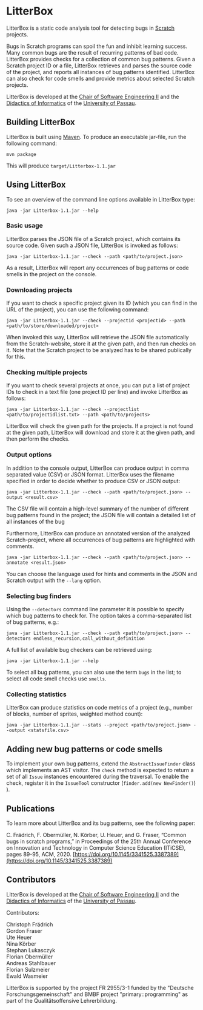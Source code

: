 # LitterBox

LitterBox is a static code analysis tool for detecting bugs in
[Scratch](https://scratch.mit.edu/) projects.

Bugs in Scratch programs can spoil the fun and inhibit learning
success. Many common bugs are the result of recurring patterns of bad
code. LitterBox provides checks for a collection of common bug
patterns. Given a Scratch project ID or a file, LitterBox retrieves
and parses the source code of the project, and reports all instances
of bug patterns identified. LitterBox can also check for code smells
and provide metrics about selected Scratch projects.

LitterBox is developed at the
[Chair of Software Engineering II](https://www.fim.uni-passau.de/lehrstuhl-fuer-software-engineering-ii/)
and the [Didactics of Informatics](https://ddi.fim.uni-passau.de/) of the [University of Passau](https://www.uni-passau.de).

## Building LitterBox

LitterBox is built using [Maven](https://maven.apache.org/). To
produce an executable jar-file, run the following command:

```
mvn package
```

This will produce `target/Litterbox-1.1.jar`


## Using LitterBox

To see an overview of the command line options available in LitterBox type:

```
java -jar Litterbox-1.1.jar --help
```

### Basic usage

LitterBox parses the JSON file of a Scratch project, which contains
its source code. Given such a JSON file, LitterBox is invoked as follows:

```
java -jar Litterbox-1.1.jar --check --path <path/to/project.json>
```

As a result, LitterBox will report any occurrences of bug patterns or
code smells in the project on the console.


### Downloading projects

If you want to check a specific project given its ID (which you can
find in the URL of the project), you can use the following command:

```
java -jar Litterbox-1.1.jar --check --projectid <projectid> --path <path/to/store/downloaded/project>
```

When invoked this way, LitterBox will retrieve the JSON file
automatically from the Scratch-website, store it at the given path, 
and then run checks on it. Note that the Scratch project to be 
analyzed has to be shared publically for this.


### Checking multiple projects

If you want to check several projects at once, you can put a list of
project IDs to check in a text file (one project ID per line) and
invoke LitterBox as follows:

```
java -jar Litterbox-1.1.jar --check --projectlist <path/to/projectidlist.txt> --path <path/to/projects>
```

LitterBox will check the given path for the projects.
If a project is not found at the given path, LitterBox 
will download and store it at the given path, and then perform 
the checks.

### Output options

In addition to the console output, LitterBox can produce output in
comma separated value (CSV) or JSON format. LitterBox uses the
filename specified in order to decide whether to produce CSV or JSON
output:

```
java -jar Litterbox-1.1.jar --check --path <path/to/project.json> --output <result.csv>
```

The CSV file will contain a high-level summary of the number of
different bug patterns found in the project; the JSON file will
contain a detailed list of all instances of the bug

Furthermore, LitterBox can produce an annotated version of the
analyzed Scratch-project, where all occurrences of bug patterns are
highlighted with comments.

```
java -jar Litterbox-1.1.jar --check --path <path/to/project.json> --annotate <result.json>
```


You can choose the language used for hints and comments in the JSON
and Scratch output with the `--lang` option.


### Selecting bug finders

Using the `--detectors` command line parameter it is possible to
specify which bug patterns to check for. The option takes a
comma-separated list of bug patterns, e.g.:


```
java -jar Litterbox-1.1.jar --check --path <path/to/project.json> --detectors endless_recursion,call_without_definition
```

A full list of available bug checkers can be retrieved using:


```
java -jar Litterbox-1.1.jar --help
```

To select all bug patterns, you can also use the term `bugs` in the
list; to select all code smell checks use `smells`.



### Collecting statistics

LitterBox can produce statistics on code metrics of a project (e.g.,
number of blocks, number of sprites, weighted method count):

```
java -jar Litterbox-1.1.jar --stats --project <path/to/project.json> --output <statsfile.csv>
```



## Adding new bug patterns or code smells

To implement your own bug patterns, extend the `AbstractIssueFinder`
class which implements an AST visitor. The `check` method is expected
to return a set of all `Issue` instances encountered during the
traversal. To enable the check, register it in the `IssueTool`
constructor (`finder.add(new NewFinder()`) ).


## Publications

To learn more about LitterBox and its bug patterns, see the following paper:

C. Frädrich, F. Obermüller, N. Körber, U. Heuer, and G. Fraser, “Common bugs in scratch programs,” in Proceedings of
 the 25th Annual Conference on Innovation and Technology in Computer
 Science Education (ITiCSE), pages 89-95, ACM, 2020. [https://doi.org/10.1145/3341525.3387389](https://doi.org/10.1145/3341525.3387389)


## Contributors 

LitterBox is developed at the
[Chair of Software Engineering II](https://www.fim.uni-passau.de/lehrstuhl-fuer-software-engineering-ii/)
and the [Didactics of Informatics](https://ddi.fim.uni-passau.de/) of
the [University of Passau](https://www.uni-passau.de).

Contributors:

Christoph Frädrich  
Gordon Fraser  
Ute Heuer  
Nina Körber  
Stephan Lukasczyk  
Florian Obermüller  
Andreas Stahlbauer  
Florian Sulzmeier  
Ewald Wasmeier

LitterBox is supported by the project FR 2955/3-1 funded by the
"Deutsche Forschungsgemeinschaft" and BMBF project
"primary::programming" as part of the Qualitätsoffensive
Lehrerbildung.
